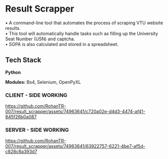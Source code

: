 # Result Scrapper
• A command-line tool that automates the process of scraping VTU website results.<br>
• This tool will automatically handle tasks such as filling up the University Seat Number (USN) and captcha.<br>
• SGPA is also calculated and stored in a spreadsheet.

## Tech Stack

**Python** 

**Modules:** Bs4, Selenium, OpenPyXL


### CLIENT - SIDE WORKING

https://github.com/RohanTR-007/result_scrapper/assets/74963641/c720a02e-d4d3-4474-af41-845f26b0a087

### SERVER - SIDE WORKING

https://github.com/RohanTR-007/result_scrapper/assets/74963641/63922757-6221-4be7-af5d-c828c8a393d7

